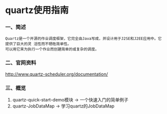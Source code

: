 quartz使用指南
==================================
### 一、简述
    Quartz是一个开源的作业调度框架，它完全由Java写成，并设计用于J2SE和J2EE应用中。它提供了巨大的灵 活性而不牺牲简单性。
    可以用它来为执行一个作业而创建简单的或复杂的调度。
### 二、官网资料
http://www.quartz-scheduler.org/documentation/
### 三、概览
1. quartz-quick-start-demo模块 -> 一个快速入门的简单例子
2. quartz-JobDataMap -> 学习quartz的JobDataMap
    


